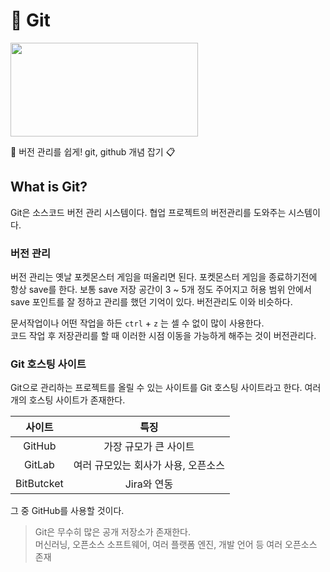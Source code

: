 # 📸 Git

<p><img src="https://user-images.githubusercontent.com/63461301/79368917-253a9780-7f8b-11ea-856d-160ba60da503.png" width="300" height="150"></p>


📇 버전 관리를 쉽게! git, github 개념 잡기 📋

## What is Git?

Git은 소스코드 버전 관리 시스템이다. 협업 프로젝트의 버전관리를 도와주는 시스템이다.

### 버전 관리
버전 관리는 옛날 포켓몬스터 게임을 떠올리면 된다. 포켓몬스터 게임을 종료하기전에 항상 save를 한다. 보통 save 저장 공간이 3 ~ 5개 정도 주어지고 허용 범위 안에서 save 포인트를 잘 정하고 관리를 했던 기억이 있다. 버전관리도 이와 비슷하다.  
  
문서작업이나 어떤 작업을 하든 `ctrl` + `z` 는 셀 수 없이 많이 사용한다.   
코드 작업 후 저장관리를 할 때 이러한 시점 이동을 가능하게 해주는 것이 버전관리다.

### Git 호스팅 사이트
Git으로 관리하는 프로젝트를 올릴 수 있는 사이트를 Git 호스팅 사이트라고 한다. 여러 개의 호스팅 사이트가 존재한다.

|사이트|특징|
|:---:|:---:|
|GitHub|가장 규모가 큰 사이트|
|GitLab|여러 규모있는 회사가 사용, 오픈소스|
|BitButcket|Jira와 연동|

그 중 GitHub를 사용할 것이다.

> Git은 무수히 많은 공개 저장소가 존재한다.  
> 머신러닝, 오픈소스 소프트웨어, 여러 플랫폼 엔진, 개발 언어 등 여러 오픈소스 존재



